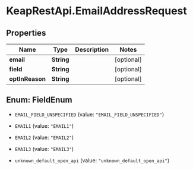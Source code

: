 # KeapRestApi.EmailAddressRequest

## Properties

Name | Type | Description | Notes
------------ | ------------- | ------------- | -------------
**email** | **String** |  | [optional] 
**field** | **String** |  | [optional] 
**optInReason** | **String** |  | [optional] 



## Enum: FieldEnum


* `EMAIL_FIELD_UNSPECIFIED` (value: `"EMAIL_FIELD_UNSPECIFIED"`)

* `EMAIL1` (value: `"EMAIL1"`)

* `EMAIL2` (value: `"EMAIL2"`)

* `EMAIL3` (value: `"EMAIL3"`)

* `unknown_default_open_api` (value: `"unknown_default_open_api"`)




